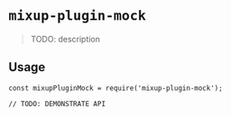 # `mixup-plugin-mock`

> TODO: description

## Usage

```
const mixupPluginMock = require('mixup-plugin-mock');

// TODO: DEMONSTRATE API
```
